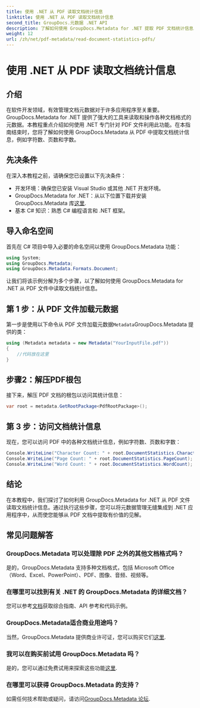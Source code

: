 ```yaml
---
title: 使用 .NET 从 PDF 读取文档统计信息
linktitle: 使用 .NET 从 PDF 读取文档统计信息
second_title: GroupDocs.元数据 .NET API
description: 了解如何使用 GroupDocs.Metadata for .NET 提取 PDF 文档统计信息。轻松增强您的文档管理能力。
weight: 12
url: /zh/net/pdf-metadata/read-document-statistics-pdfs/
---
```


# 使用 .NET 从 PDF 读取文档统计信息

## 介绍
在软件开发领域，有效管理文档元数据对于许多应用程序至关重要。GroupDocs.Metadata for .NET 提供了强大的工具来读取和操作各种文档格式的元数据。本教程重点介绍如何使用 .NET 专门针对 PDF 文件利用此功能。在本指南结束时，您将了解如何使用 GroupDocs.Metadata 从 PDF 中提取文档统计信息，例如字符数、页数和字数。
## 先决条件
在深入本教程之前，请确保您已设置以下先决条件：
- 开发环境：确保您已安装 Visual Studio 或其他 .NET 开发环境。
-  GroupDocs.Metadata for .NET：从以下位置下载并安装 GroupDocs.Metadata 库[这里](https://releases.groupdocs.com/metadata/net/).
- 基本 C# 知识：熟悉 C# 编程语言和 .NET 框架。

## 导入命名空间
首先在 C# 项目中导入必要的命名空间以使用 GroupDocs.Metadata 功能：
```csharp
using System;
using GroupDocs.Metadata;
using GroupDocs.Metadata.Formats.Document;
```

让我们将该示例分解为多个步骤，以了解如何使用 GroupDocs.Metadata for .NET 从 PDF 文件中读取文档统计信息。
## 第 1 步：从 PDF 文件加载元数据
第一步是使用以下命令从 PDF 文件加载元数据`Metadata`GroupDocs.Metadata 提供的类：
```csharp
using (Metadata metadata = new Metadata("YourInputFile.pdf"))
{
    //代码放在这里
}
```
## 步骤2：解压PDF根包
接下来，解压 PDF 文档的根包以访问其统计信息：
```csharp
var root = metadata.GetRootPackage<PdfRootPackage>();
```
## 第 3 步：访问文档统计信息
现在，您可以访问 PDF 中的各种文档统计信息，例如字符数、页数和字数：
```csharp
Console.WriteLine("Character Count: " + root.DocumentStatistics.CharacterCount);
Console.WriteLine("Page Count: " + root.DocumentStatistics.PageCount);
Console.WriteLine("Word Count: " + root.DocumentStatistics.WordCount);
```

## 结论
在本教程中，我们探讨了如何利用 GroupDocs.Metadata for .NET 从 PDF 文件读取文档统计信息。通过执行这些步骤，您可以将元数据管理无缝集成到 .NET 应用程序中，从而使您能够从 PDF 文档中提取有价值的见解。

## 常见问题解答
### GroupDocs.Metadata 可以处理除 PDF 之外的其他文档格式吗？
是的，GroupDocs.Metadata 支持多种文档格式，包括 Microsoft Office（Word、Excel、PowerPoint）、PDF、图像、音频、视频等。
### 在哪里可以找到有关 .NET 的 GroupDocs.Metadata 的详细文档？
您可以参考[文档](https://tutorials.groupdocs.com/metadata/net/)获取综合指南、API 参考和代码示例。
### GroupDocs.Metadata适合商业用途吗？
当然，GroupDocs.Metadata 提供商业许可证，您可以购买它们[这里](https://purchase.groupdocs.com/buy).
### 我可以在购买前试用 GroupDocs.Metadata 吗？
是的，您可以通过免费试用来探索这些功能[这里](https://releases.groupdocs.com/).
### 在哪里可以获得 GroupDocs.Metadata 的支持？
如需任何技术帮助或疑问，请访问[GroupDocs.Metadata 论坛](https://forum.groupdocs.com/c/metadata/14).